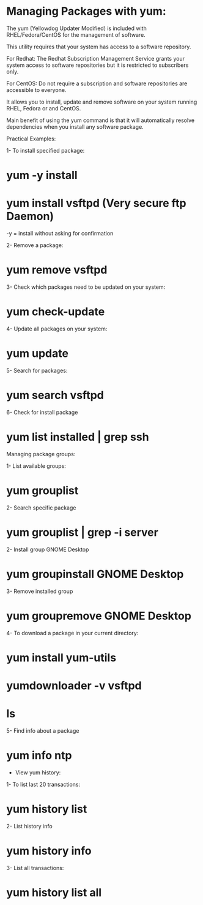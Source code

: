 # Managing Packages with yum: 

The yum (Yellowdog Updater Modified) is included with
RHEL/Fedora/CentOS for the management of software.

This utility requires that your system has access to a
software repository.



For Redhat: 
The Redhat Subscription Management Service grants your 
system access to software repositories but it is
restricted to subscribers only.

For CentOS:
Do not require a subscription and software repositories
are accessible to everyone. 


It allows you to install, update and remove software on
your system running RHEL, Fedora or and CentOS.

Main benefit of using the yum command is that it will
automatically resolve dependencies when you install
any software package.




Practical Examples:

1- To install specified package: 
# yum -y install <package name>
# yum install vsftpd (Very secure ftp Daemon)

-y = install without asking for confirmation


2- Remove a package: 
# yum remove vsftpd


3- Check which packages need to be updated on your 
system:
# yum check-update


4- Update all packages on your system:
# yum update


5- Search for packages:

# yum search vsftpd


6- Check for install package

# yum list installed | grep ssh



Managing package groups:

1- List available groups: 

# yum grouplist


2- Search specific package

# yum grouplist | grep -i server


2- Install group GNOME Desktop

# yum groupinstall GNOME Desktop


3- Remove installed group

# yum groupremove GNOME Desktop


4- To download a package in your current directory:

# yum install yum-utils
# yumdownloader -v vsftpd
# ls

5- Find info about a package
# yum info ntp



- View yum history:

1- To list last 20 transactions:

# yum history list

2- List history info
# yum history info

3- List all transactions: 
# yum history list all

















 





